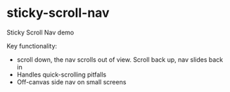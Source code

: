 sticky-scroll-nav
=================

Sticky Scroll Nav demo

Key functionality:

- scroll down, the nav scrolls out of view. Scroll back up, nav slides back in
- Handles quick-scrolling pitfalls
- Off-canvas side nav on small screens
